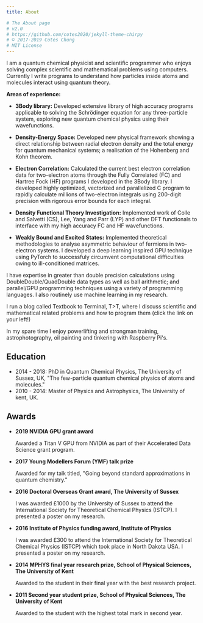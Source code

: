 ```yaml
---
title: About

# The About page
# v2.0
# https://github.com/cotes2020/jekyll-theme-chirpy
# © 2017-2019 Cotes Chung
# MIT License
---
```


I am a quantum chemical physicist and scientific programmer who enjoys solving complex scientific and mathematical problems using computers. Currently I write programs to understand how particles inside atoms and molecules interact using quantum theory.

<b>Areas of experience:</b>

* <b>3Body library:</b> Developed extensive library of high accuracy programs applicable to solving the Schrödinger equation for any three-particle system, exploring new quantum chemical physics using their wavefunctions.

* <b>Density-Energy Space:</b> Developed new physical framework showing a direct relationship between radial electron density and the total energy for quantum mechanical systems; a realisation of the Hohenberg and Kohn theorem.

* <b>Electron Correlation:</b> Calculated the current best electron correlation data for two-electron atoms through the Fully Correlated (FC) and Hartree Fock (HF) programs I developed in the 3Body library. I developed highly optimized, vectorized and parallelized C program to rapidly calculate millions of two-electron integrals using 200-digit precision with rigorous error bounds for each integral.

* <b>Density Functional Theory Investigation:</b> Implemented work of Colle and Salvetti (CS), Lee, Yang and Parr (LYP) and other DFT functionals to interface with my high accuracy FC and HF wavefunctions.

* <b>Weakly Bound and Excited States:</b> Implemented theoretical methodologies to analyse asymmetric behaviour of fermions in two-electron systems. I developed a deep learning inspired GPU technique using PyTorch to successfuly circumvent computational difficulties owing to ill-conditioned matrices.

I have expertise in greater than double precision calculations using DoubleDouble/QuadDouble data types as well as ball arithmetic; and parallel/GPU programming techniques using a variety of programming languages. I also routinely use machine learning in my research.

I run a blog called Textbook to Terminal, T>T, where I discuss scientific and mathematical related problems and how to program them (click the link on your left!)

In my spare time I enjoy powerlifting and strongman training, astrophotography, oil painting and tinkering with Raspberry Pi's.

## Education

* 2014 - 2018: PhD in Quantum Chemical Physics, The University of Sussex, UK, "The few-particle quantum chemical physics of atoms and molecules."
* 2010 - 2014: Master of Physics and Astrophysics, The University of kent, UK. 

## Awards

* <b>2019 NVIDIA GPU grant award </b>

    Awarded a Titan V GPU from NVIDIA as part of their Accelerated Data Science grant program.

* <b>2017 Young Modellers Forum (YMF) talk prize</b>

    Awarded for my talk titled, "Going beyond standard approximations in quantum chemistry."

* <b>2016 Doctoral Overseas Grant award, The University of Sussex</b>

    I was awarded £1000 by the University of Sussex to attend the International Society for Theoretical Chemical Physics (ISTCP). I presented a poster on my research.

* <b>2016 Institute of Physics funding award, Institute of Physics </b>

    I was awarded £300 to attend the International Society for Theoretical Chemical Physics (ISTCP) which took place in North Dakota USA. I presented a poster on my research.

* <b>2014 MPHYS final year research prize, School of Physical Sciences, The University of Kent </b>

    Awarded to the student in their final year with the best research project.

* <b>2011 Second year student prize, School of Physical Sciences, The University of Kent </b>

    Awarded to the student with the highest total mark in second year.